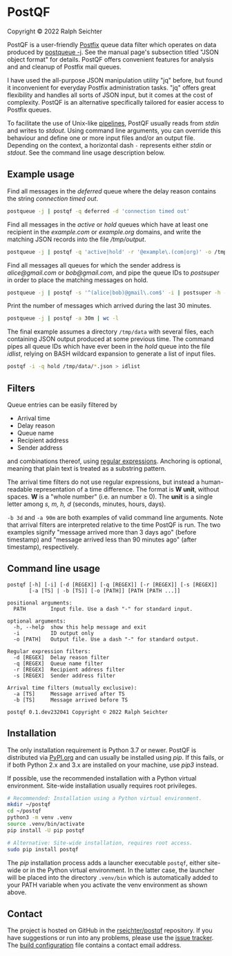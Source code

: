 # PostQF

Copyright © 2022 Ralph Seichter

PostQF is a user-friendly [Postfix](http://www.postfix.org/) queue data filter which operates on data produced by
[postqueue -j](http://www.postfix.org/postqueue.1.html). See the manual page's subsection titled "JSON object format"
for details. PostQF offers convenient features for analysis and and cleanup of Postfix mail queues.

I have used the all-purpose JSON manipulation utility "jq" before, but found it inconvenient for everyday Postfix
administration tasks. "jq" offers great flexibility and handles all sorts of JSON input, but it comes at the cost of
complexity. PostQF is an alternative specifically tailored for easier access to Postfix queues.

To facilitate the use of Unix-like [pipelines](https://en.wikipedia.org/wiki/Pipeline_%28Unix%29), PostQF usually reads
from _stdin_ and writes to _stdout_. Using command line arguments, you can override this behaviour and define one or
more input files and/or an output file. Depending on the context, a horizontal dash `-` represents either _stdin_ or
_stdout_. See the command line usage description below.

## Example usage

Find all messages in the _deferred_ queue where the delay reason contains the string _connection timed out_.

```bash
postqueue -j | postqf -q deferred -d 'connection timed out'
```

Find all messages in the _active_ or _hold_ queues which have at least one recipient in the _example.com_ or
_example.org_ domains, and write the matching JSON records into the file _/tmp/output_.

```bash
postqueue -j | postqf -q 'active|hold' -r '@example\.(com|org)' -o /tmp/output
```

Find all messages all queues for which the sender address is _alice@gmail.com_ or _bob@gmail.com_, and pipe the queue
IDs to _postsuper_ in order to place the matching messages on hold.

```bash
postqueue -j | postqf -s '^(alice|bob)@gmail\.com$' -i | postsuper -h -
```

Print the number of messages which arrived during the last 30 minutes.

```bash
postqueue -j | postqf -a 30m | wc -l
```

The final example assumes a directory `/tmp/data` with several files, each containing JSON output produced at some
previous time. The command pipes all queue IDs which have ever been in the _hold_ queue into the file _idlist_, relying
on BASH wildcard expansion to generate a list of input files.

```bash
postqf -i -q hold /tmp/data/*.json > idlist
```

## Filters

Queue entries can be easily filtered by

* Arrival time
* Delay reason
* Queue name
* Recipient address
* Sender address

and combinations thereof, using
[regular expressions](https://docs.python.org/3/library/re.html#regular-expression-syntax). Anchoring is optional,
meaning that plain text is treated as a substring pattern.

The arrival time filters do not use regular expressions, but instead a human-readable representation of a time
difference. The format is **W unit**, without spaces. **W** is a "whole number" (i.e. an number ≥ 0). The **unit** is a
single letter among _s, m, h, d_ (seconds, minutes, hours, days).

`-b 3d` and `-a 90m` are both examples of valid command line arguments. Note that arrival filters are interpreted
relative to the time PostQF is run. The two examples signify "message arrived more than 3 days ago" (before timestamp)
and "message arrived less than 90 minutes ago" (after timestamp), respectively.

## Command line usage

```
postqf [-h] [-i] [-d [REGEX]] [-q [REGEX]] [-r [REGEX]] [-s [REGEX]]
       [-a [TS] | -b [TS]] [-o [PATH]] [PATH [PATH ...]]

positional arguments:
  PATH        Input file. Use a dash "-" for standard input.

optional arguments:
  -h, --help  show this help message and exit
  -i          ID output only
  -o [PATH]   Output file. Use a dash "-" for standard output.

Regular expression filters:
  -d [REGEX]  Delay reason filter
  -q [REGEX]  Queue name filter
  -r [REGEX]  Recipient address filter
  -s [REGEX]  Sender address filter

Arrival time filters (mutually exclusive):
  -a [TS]     Message arrived after TS
  -b [TS]     Message arrived before TS

postqf 0.1.dev232041 Copyright © 2022 Ralph Seichter
```

## Installation

The only installation requirement is Python 3.7 or newer. PostQF is distributed via
[PyPI.org](https://pypi.org/project/postqf/) and can usually be installed using _pip_. If this fails, or if both Python
2.x and 3.x are installed on your machine, use _pip3_ instead.

If possible, use the recommended installation with a Python virtual environment. Site-wide installation usually requires
root privileges.

```bash
# Recommended: Installation using a Python virtual environment.
mkdir ~/postqf
cd ~/postqf
python3 -m venv .venv
source .venv/bin/activate
pip install -U pip postqf
```

```bash
# Alternative: Site-wide installation, requires root access.
sudo pip install postqf
```

The _pip_ installation process adds a launcher executable `postqf`, either site-wide or in the Python virtual
environment. In the latter case, the launcher will be placed into the directory `.venv/bin` which is automatically added
to your PATH variable when you activate the venv environment as shown above.

## Contact

The project is hosted on GitHub in the [rseichter/postqf](https://github.com/rseichter/postqf) repository. If you have
suggestions or run into any problems, please use the [issue tracker](https://github.com/rseichter/postqf/issues). The
[build configuration](https://github.com/rseichter/postqf/blob/master/setup.cfg) file contains a contact email address.
